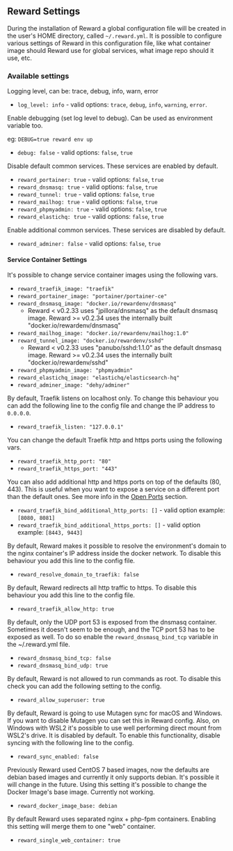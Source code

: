 ## Reward Settings

During the installation of Reward a global configuration file will be created in the user's HOME directory,
called `~/.reward.yml`. It is possible to configure various settings of Reward in this configuration file, like what
container image should Reward use for global services, what image repo should it use, etc.

### Available settings

Logging level, can be: trace, debug, info, warn, error

- `log_level: info` - valid options: `trace`, `debug`, `info`, `warning`, `error`.

Enable debugging (set log level to debug). Can be used as environment variable too.

eg: `DEBUG=true reward env up`

- `debug: false` - valid options: `false`, `true`

Disable default common services. These services are enabled by default.

- `reward_portainer: true` - valid options: `false`, `true`
- `reward_dnsmasq: true` - valid options: `false`, `true`
- `reward_tunnel: true` - valid options: `false`, `true`
- `reward_mailhog: true` - valid options: `false`, `true`
- `reward_phpmyadmin: true` - valid options: `false`, `true`
- `reward_elastichq: true` - valid options: `false`, `true`

Enable additional common services. These services are disabled by default.

- `reward_adminer: false` - valid options: `false`, `true`

#### Service Container Settings

It's possible to change service container images using the following vars.

- `reward_traefik_image: "traefik"`
- `reward_portainer_image: "portainer/portainer-ce"`
- `reward_dnsmasq_image: "docker.io/rewardenv/dnsmasq"`
    - Reward < v0.2.33 uses "jpillora/dnsmasq" as the default dnsmasq image. Reward >= v0.2.34 uses the internally
      built "docker.io/rewardenv/dnsmasq"
- `reward_mailhog_image: "docker.io/rewardenv/mailhog:1.0"`
- `reward_tunnel_image: "docker.io/rewardenv/sshd"`
    - Reward < v0.2.33 uses "panubo/sshd:1.1.0" as the default dnsmasq image. Reward >= v0.2.34 uses the internally
      built "docker.io/rewardenv/sshd"
- `reward_phpmyadmin_image: "phpmyadmin"`
- `reward_elastichq_image: "elastichq/elasticsearch-hq"`
- `reward_adminer_image: "dehy/adminer"`

By default, Traefik listens on localhost only. To change this behaviour you can add the following line to the config
file and change the IP address to `0.0.0.0`.

- `reward_traefik_listen: "127.0.0.1"`

You can change the default Traefik http and https ports using the following vars.

- `reward_traefik_http_port: "80"`
- `reward_traefik_https_port: "443"`

You can also add additional http and https ports on top of the defaults (80, 443). This is useful when you want to
expose a service on a different port than the default ones. See more info in
the [Open Ports](../configuration/open-additional-port.md) section.

- `reward_traefik_bind_additional_http_ports: []` - valid option example: `[8080, 8081]`
- `reward_traefik_bind_additional_https_ports: []` - valid option example: `[8443, 9443]`

By default, Reward makes it possible to resolve the environment's domain to the nginx container's IP address inside the
docker network. To disable this behaviour you add this line to the config file.

- `reward_resolve_domain_to_traefik: false`

By default, Reward redirects all http traffic to https. To disable this behaviour you add this line to the config file.

- `reward_traefik_allow_http: true`

By default, only the UDP port 53 is exposed from the dnsmasq container. Sometimes it doesn't seem to be enough, and the
TCP port 53 has to be exposed as well. To do so enable the `reward_dnsmasq_bind_tcp` variable in the ~/.reward.yml file.

- `reward_dnsmasq_bind_tcp: false`
- `reward_dnsmasq_bind_udp: true`

By default, Reward is not allowed to run commands as root. To disable this check you can add the following setting to
the
config.

- `reward_allow_superuser: true`

By default, Reward is going to use Mutagen sync for macOS and Windows. If you want to disable Mutagen you can set this
in Reward config.
Also, on Windows with WSL2 it's possible to use well performing direct mount from WSL2's drive. It is disabled by
default. To enable this functionality, disable syncing with the following line to the config.

- `reward_sync_enabled: false`

Previously Reward used CentOS 7 based images, now the defaults are debian based images and currently it only supports
debian. It's possible it will change in the future. Using this setting it's possible to change the Docker Image's base
image. Currently not working.

- `reward_docker_image_base: debian`

By default Reward uses separated nginx + php-fpm containers. Enabling this setting will merge them to one "web"
container.

- `reward_single_web_container: true`
